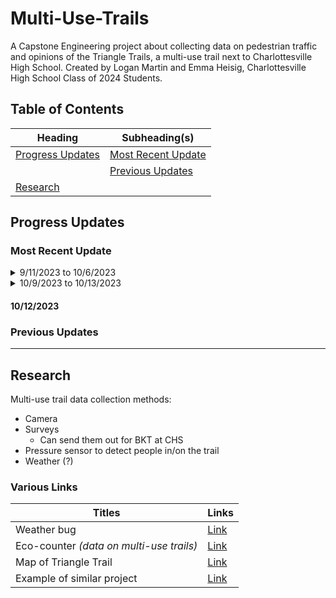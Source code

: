 # Multi-Use-Trails

A Capstone Engineering project about collecting data on pedestrian traffic and opinions of the Triangle Trails, a multi-use trail next to Charlottesville High School. Created by Logan Martin and Emma Heisig, Charlottesville High School Class of 2024 Students.

## Table of Contents

| Heading                               | Subheading(s)                             |
| ------------------------------------- | ----------------------------------------- |
| [Progress Updates](#progress-updates) | [Most Recent Update](#most-recent-update) |
|                                       | [Previous Updates](#previous-updates)     |
| [Research](#research)                 |                                           |

## Progress Updates

### Most Recent Update

<details>
  <summary> 9/11/2023 to 10/6/2023 </summary>
  
```

sdzjkfeakjgdawkh

```

</details>

<details>
  <summary> 10/9/2023 to 10/13/2023 </summary>
  
```
Weeks -3 through 0

This was the time period between our individual presentations, and when we presented as a group.
```

</details>


#### 10/12/2023


### Previous Updates

---

## Research

Multi-use trail data collection methods:

- Camera
- Surveys
  - Can send them out for BKT at CHS
- Pressure sensor to detect people in/on the trail
- Weather (?)

### Various Links

| Titles                                   | Links                                                                                                                                 |
| ---------------------------------------- | ------------------------------------------------------------------------------------------------------------------------------------- |
| Weather bug                              | [Link](https://www.weatherbug.com/maps/charlottesville-va-22903?center=38.04113711201643,-78.48483745294784,12.763933570672668)       |
| Eco-counter _(data on multi-use trails)_ | [Link](https://eco-counter.com/)                                                                                                      |
| Map of Triangle Trail                    | [Link](https://www.charlottesville.gov/DocumentCenter/View/3414/Triangle-Trails-Map-PDF)                                              |
| Example of similar project               | [Link](https://www.railstotrails.org/build-trails/trail-building-toolbox/management-and-maintenance/trail-user-surveys-and-counting/) |
